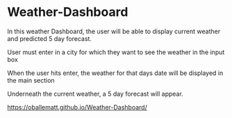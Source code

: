 # Weather-Dashboard
In this weather Dashboard, the user will be able to display current weather and predicted 5 day forecast.

User must enter in a city for which they want to see the weather in the input box

When the user hits enter, the weather for that days date will be displayed in the main section

Underneath the current weather, a 5 day forecast will appear.

https://oballematt.github.io/Weather-Dashboard/
